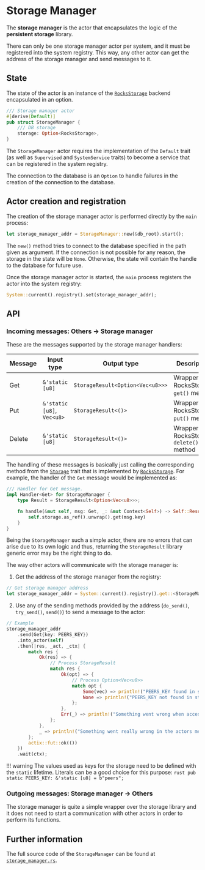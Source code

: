 # Storage Manager

The __storage manager__ is the actor that encapsulates the logic of the __persistent storage__
library. 

There can only be one storage manager actor per system, and it must be registered into the system
registry. This way, any other actor can get the address of the storage manager and send messages
to it.

## State

The state of the actor is an instance of the [`RocksStorage`][rocks] backend encapsulated in an
option.

```rust
/// Storage manager actor
#[derive(Default)]
pub struct StorageManager {
    /// DB storage
    storage: Option<RocksStorage>,
}
```

The `StorageManager` actor requires the implementation of the `Default` trait (as well as
`Supervised` and `SystemService` traits) to become a service that can be registered in the system
registry.

The connection to the database is an `Option` to handle failures in the creation of the connection
to the database.

## Actor creation and registration

The creation of the storage manager actor is performed directly by the `main` process:

```rust
let storage_manager_addr = StorageManager::new(&db_root).start();
```

The `new()` method tries to connect to the database specified in the path given as argument. If the
connection is not possible for any reason, the storage in the state will be `None`. Otherwise, the
state will contain the handle to the database for future use.

Once the storage manager actor is started, the `main` process registers the actor into the system
registry:

```rust
System::current().registry().set(storage_manager_addr);
```

## API
 
### Incoming messages: Others -> Storage manager
 
These are the messages supported by the storage manager handlers:

| Message   | Input type                                | Output type                           | Description                               |
|-----------|-------------------------------------------|---------------------------------------|-------------------------------------------|
| Get       | `&'static [u8]`                           | `StorageResult<Option<Vec<u8>>>`      | Wrapper to RocksStorage `get()` method    |
| Put       | `&'static [u8]`, `Vec<u8>`                | `StorageResult<()>`                   | Wrapper to RocksStorage `put()` method    |
| Delete    | `&'static [u8]`                           | `StorageResult<()>`                   | Wrapper to RocksStorage `delete()` method |

The handling of these messages is basically just calling the corresponding method from the [`Storage`][storage]
trait that is implemented by [`RocksStorage`][rocks]. For example, the handler of the `Get` message
would be implemented as:

```rust
/// Handler for Get message.
impl Handler<Get> for StorageManager {
    type Result = StorageResult<Option<Vec<u8>>>;

    fn handle(&mut self, msg: Get, _: &mut Context<Self>) -> Self::Result {
        self.storage.as_ref().unwrap().get(msg.key)
    }
}
```

Being the `StorageManager` such a simple actor, there are no errors that can arise due to its own
logic and thus, returning the `StorageResult` library generic error may be the right thing to do.

The way other actors will communicate with the storage manager is:

1. Get the address of the storage manager from the registry:
```rust
// Get storage manager address
let storage_manager_addr = System::current().registry().get::<StorageManager>();
```

2. Use any of the sending methods provided by the address (`do_send()`, `try_send()`, `send()`) to
send a message to the actor:
```rust
// Example 
storage_manager_addr
    .send(Get{key: PEERS_KEY})
    .into_actor(self)
    .then(|res, _act, _ctx| {
        match res {
            Ok(res) => {
                // Process StorageResult
                match res {
                    Ok(opt) => {
                        // Process Option<Vec<u8>>
                        match opt {
                            Some(vec) => println!("PEERS_KEY found in storage, value: {:?}", vec),
                            None => println!("PEERS_KEY not found in storage")
                        };
                    },
                    Err(_) => println!("Something went wrong when accessing the storage")
                };
            },
            _ => println!("Something went really wrong in the actors message passing")
        };
        actix::fut::ok(())
    })
    .wait(ctx);
```

!!! warning
    The values used as keys for the storage need to be defined with the `static` lifetime.
    Literals can be a good choice for this purpose:
    ```rust
    pub static PEERS_KEY: &'static [u8] = b"peers";
    ```

### Outgoing messages: Storage manager -> Others

The storage manager is quite a simple wrapper over the storage library and it does not need to
start a communication with other actors in order to perform its functions.

## Further information
The full source code of the `StorageManager` can be found at [`storage_manager.rs`][storage_manager].

[storage_manager]: https://github.com/witnet/witnet-rust/blob/master/core/src/actors/storage_manager.rs
[storage]: https://github.com/witnet/witnet-rust/blob/master/storage/src/storage.rs
[rocks]: https://github.com/witnet/witnet-rust/blob/master/storage/src/backends/rocks.rs
